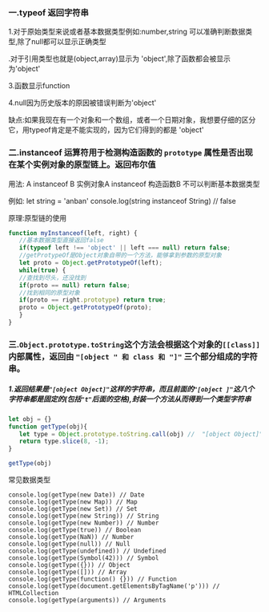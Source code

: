 ### 一.typeof 返回字符串

1.对于原始类型来说或者基本数据类型例如:number,string 可以准确判断数据类型,除了null都可以显示正确类型

.对于引用类型也就是(object,array)显示为 'object',除了函数都会被显示为'object'

3.函数显示function 

4.null因为历史版本的原因被错误判断为'object'

缺点:如果我现在有一个对象和一个数组，或者一个日期对象，我想要仔细的区分它，用typeof肯定是不能实现的，因为它们得到的都是 'object'

### 二.instanceof  **运算符**用于检测构造函数的 `prototype` 属性是否出现在某个实例对象的原型链上。返回布尔值

用法: A instanceof B  实例对象A  instanceof 构造函数B 不可以判断基本数据类型

例如: let  string = 'anban'    console.log(string instanceof String)  // false

原理:原型链的使用

```javascript
function myInstanceof(left, right) {
   //基本数据类型直接返回false
   if(typeof left !== 'object' || left === null) return false;
   //getProtypeOf是Object对象自带的一个方法，能够拿到参数的原型对象
   let proto = Object.getPrototypeOf(left);
   while(true) { 
   //查找到尽头，还没找到 
   if(proto == null) return false; 
   //找到相同的原型对象 
   if(proto == right.prototype) return true; 
   proto = Object.getPrototypeOf(proto);
   }
}
```

### 三.`Object.prototype.toString`这个方法会根据这个对象的`[[class]]`内部属性，返回由 `"[object " 和 class 和 "]"` 三个部分组成的字符串。

##### 1.返回结果是`"[object Object]"`这样的字符串，而且前面的`"[object ]"`这八个字符串都是固定的(包括`"t"`后面的空格),封装一个方法从而得到一个类型字符串

```javascript
let obj = {}
function getType(obj){
   let type = Object.prototype.toString.call(obj) //  "[object Object]"
   return type.slice(8, -1);
}

getType(obj)
```

常见数据类型

```
console.log(getType(new Date)) // Date 
console.log(getType(new Map)) // Map 
console.log(getType(new Set)) // Set
console.log(getType(new String)) // String 
console.log(getType(new Number)) // Number 
console.log(getType(true)) // Boolean 
console.log(getType(NaN)) // Number 
console.log(getType(null)) // Null 
console.log(getType(undefined)) // Undefined
console.log(getType(Symbol(42))) // Symbol 
console.log(getType({})) // Object 
console.log(getType([])) // Array
console.log(getType(function() {})) // Function 
console.log(getType(document.getElementsByTagName('p'))) // HTMLCollection 
console.log(getType(arguments)) // Arguments
```

